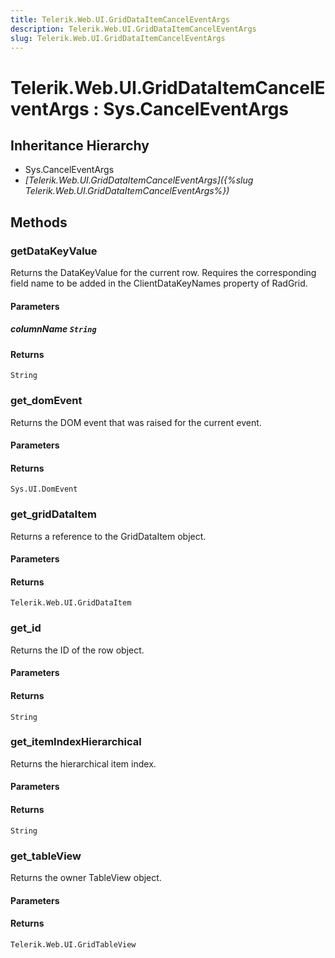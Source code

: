 ```yaml
---
title: Telerik.Web.UI.GridDataItemCancelEventArgs
description: Telerik.Web.UI.GridDataItemCancelEventArgs
slug: Telerik.Web.UI.GridDataItemCancelEventArgs
---
```


# Telerik.Web.UI.GridDataItemCancelEventArgs : Sys.CancelEventArgs 

## Inheritance Hierarchy

* Sys.CancelEventArgs
* *[Telerik.Web.UI.GridDataItemCancelEventArgs]({%slug Telerik.Web.UI.GridDataItemCancelEventArgs%})*


## Methods

###  getDataKeyValue

Returns the DataKeyValue for the current row. Requires the corresponding field name to be added in the ClientDataKeyNames property of RadGrid.

#### Parameters

##### columnName `String`

#### Returns

`String` 

### get_domEvent

Returns the DOM event that was raised for the current event.

#### Parameters

#### Returns

`Sys.UI.DomEvent` 

### get_gridDataItem

Returns a reference to the GridDataItem object.

#### Parameters

#### Returns

`Telerik.Web.UI.GridDataItem` 

### get_id

Returns the ID of the row object.

#### Parameters

#### Returns

`String` 

### get_itemIndexHierarchical

Returns the hierarchical item index.

#### Parameters

#### Returns

`String` 

### get_tableView

Returns the owner TableView object.

#### Parameters

#### Returns

`Telerik.Web.UI.GridTableView` 




